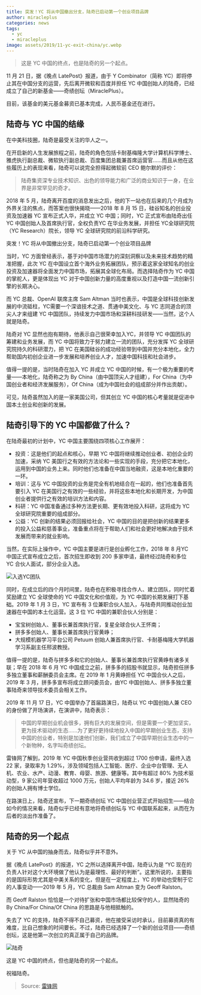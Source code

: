 ```yaml
---
title: 突发！YC 将从中国撤出分支，陆奇已启动第一个创业项目品牌
author: miracleplus
categories: news
tags:
  - yc
  - miracleplus
image: assets/2019/11-yc-exit-china/yc.webp
---
```


> 这是 YC 中国的终点，也是陆奇的另一个起点。

11 月 21 日，据《晚点 LatePost》报道，由于 Y Combinator（简称 YC）即将停止其在中国分支的运营，先后离开微软和百度并担任 YC 中国创始人的陆奇，已经成立了自己的新基金——奇绩创坛（MiraclePlus）。

目前，该基金的美元基金募资已基本完成，人民币基金还在进行。

## 陆奇与 YC 中国的结缘

在中美科技圈，陆奇是最受关注的华人之一。

在开启新的人生发展旅程之前，陆奇的角色包括卡耐基梅隆大学计算机科学博士、雅虎执行副总裁、微软执行副总裁、百度集团总裁兼首席运营官……而且从他在这些履历上的表现来看，陆奇可以说完全担得起微软前 CEO 鲍尔默的评价：

> 陆奇集资深专业技术知识、出色的领导能力和广泛的商业知识于一身，在业界是非常罕见的奇才。

2018 年 5 月，陆奇离开百度的消息发出之后，他的下一站也在后来的几个月成为外界关注的焦点，而答案也很快揭晓——2018 年 8 月 15 日，硅谷知名的创业投资及加速器 YC 宣布正式入华，并成立 YC 中国；同时，YC 正式宣布由陆奇出任 YC 中国创始人及首席执行官，全权负责YC 在华业务发展，并担任 YC全球研究院（YC Research）院长，领导 YC 全球研究院的前沿科学研究。

突发！YC 将从中国撤出分支，陆奇已启动第一个创业项目品牌

当时，YC 方面曾经表示，基于对中国市场潜力的深刻洞察以及未来技术趋势的精准把握，此次 YC 在中国设立首个海外业务拓展团队，预示着这家全球知名的创业投资及加速器将全面发力中国市场，拓展其全球化布局。而选择陆奇作为 YC 中国的掌舵人，更是体现出 YC 对于中国创新力量的高度重视以及打造中国一流创新引擎的长期决心。

而 YC 总裁、OpenAI 联席主席 Sam Altman 当时也表示，中国是全球科技创新发展的中流砥柱，YC需要一个深谙技术之道、贯通中美文化、与 YC 志同道合的顶尖人才来组建 YC 中国团队，持续发力中国市场和深耕科技研发——当然，这个人就是陆奇。

陆奇对 YC 显然也抱有期待，他表示自己很荣幸加入YC，并领导 YC 中国团队的筹建和业务发展，而 YC 中国将致力于努力建立一流的团队，充分发挥 YC 全球研究院持久的科研潜力，把 YC 在美国硅谷的成功经验带到中国并充分本地化，全力帮助国内初创企业进一步发展和培养创业人才，加速中国科技和社会进步。

值得一提的是，当时陆奇在加入 YC 并成立 YC 中国的时候，有一个极为重要的考量——本地化，陆奇称之为 By China（由中国顶尖人才组建），For China（为中国创业者和经济发展服务），Of China（成为中国社会的组成部分并作出贡献）。

可见，陆奇虽然加入的是一家美国公司，但其创立 YC 中国的核心考量就是促进中国本土创业和创新的发展。

## 陆奇引导下的 YC 中国都做了什么？

在陆奇最初的计划中，YC 中国主要围绕四项核心工作展开：

- 投资：这是他们的起点和核心，早期 YC 中国将继续推动创业者、初创企业的加速，采纳 YC 美国行之有效的方法论和一些实现的手段，充分把它本地化，运用到中国的业务上来。同时他们也准备在中国当地融资，这是本地化重要的一环。
- 培训：这与 YC 中国投资的业务是完全有机地结合在一起的，他们也准备首先要引入 YC 在美国行之有效的一些经验，并将这些本地化和长期开发，为中国创业者提供行之有效的培训方法和内容。
- 科研：YC 中国准备通过多种方法更长期、更有效地投入科研，这将成为 YC 全球研究院重要的组成部分。
- 公益：YC 创新的结果必须回报给社会，YC 中国的目的是把创新的结果更多的投入公益和慈善事业，准备重点将在于帮助人们和社会更好地解决由于技术发展而带来的就业影响。

当然，在实际上操作中，YC 中国主要是进行是创业孵化工作，2018 年 8 月YC 中国正式宣布成立之后，首次招生即收到 200 多家申请，最终经过陆奇和多位 YC 合伙人面试，部分企业入选。

![入选YC团队](/assets/2019/11-yc-exit-china/team.webp)

同时，在成立后的四个月时间里，陆奇也在积极寻找合作人、建立团队，同时忙着奖励建立 YC 全球使命的 YC 中国文化和价值观，为 YC 中国的长期发展打下基础。2019 年 1 月 3 日，YC 宣布有 3 位兼职合伙人加入，与陆奇共同推动创业加速器在中国的本土化运营。这 3 位 YC 中国的兼职合伙人分别是：

- 宝宝树创始人、董事长兼首席执行官，复星全球合伙人王怀南；
- 拼多多创始人、董事长兼首席执行官黄峥；
- 大规模机器学习平台公司 Petuum 创始人兼首席执行官、卡耐基梅隆大学机器学习系副主任邢波教授。

值得一提的是，陆奇与拼多多和它的创始人、董事长兼首席执行官黄峥有诸多关联；早在 2018 年 6 月 YC 中国成立之前，拼多多的招股书就显示，陆奇担任拼多多独立董事和薪酬委员会主席。在 2019 年 1 月黄峥担任 YC 中国合伙人之后，2019 年 3 月，拼多多宣布将成立顾问委员会，由YC 中国创始人、拼多多独立董事陆奇来领导技术委员会相关工作。

2019 年 11 月 17 日，YC 中国举办了首届路演日，陆奇以 YC 中国创始人兼 CEO 的身份做了开场演讲，在演讲中，陆奇表示：

> 中国的早期创业机会很多，拥有巨大的发展空间，但是需要一个更加坚实，更为技术驱动的生态……为了更好更持续地投入中国的早期创业生态，支持中国的创业者，特别是加速他们创新，我们成立了中国早期创业生态中的一个新物种，名字叫奇绩创坛。

雷锋网了解到，2019 年 YC 中国秋季创业营共收到超过 1700 份申请，最终入选 22 家，录取率为 1.29%，涉及领域包括人工智能、医疗、企业中台管理、无人机、农业、水产、动漫、教育、母婴、旅游、健康等。其中有超过 80% 为技术驱动型，9 家公司年营收超过 1000 万元，创始人平均年龄为 34.6 岁，接近 26% 的创始人拥有博士学位。

在路演日上，陆奇还宣布，下一期奇绩创坛 YC 中国创业营正式开始招生——结合如今的情况来看，陆奇似乎已经有意地将奇绩创坛与 YC 中国联系起来，从而在为后者的淡出作准备了。

## 陆奇的另一个起点

关于 YC 从中国的抽身而去，陆奇似乎并不意外。

据《晚点 LatePost》的报道，YC 之所以选择离开中国，陆奇认为是 “YC 现在的负责人针对这个大环境做了他认为是最理性、最好的判断”。这里所说的，主要指的是国际形势尤其是中美关系的变化，但是在一定程度上，YC 的举动也受制于它的人事变动——2019 年 5 月，YC 总裁由 Sam Altman 变为 Geoff Ralston。

而 Geoff Ralston 恰恰是一个对待扩张和中国市场都比较保守的人，显然陆奇的 By China/For China/Of China 的思路是与他相抵触的。

失去了 YC 的支持，陆奇不得不自己募资，他在接受采访时承认，目前募资真的有难度，比自己想象的时间要长。不过，陆奇已经选择了一个新的创业项目——奇绩创坛，这是他第一次创立的真正属于自己的品牌。

![陆奇](/assets/2019/11-yc-exit-china/luqi.webp)

这是 YC 中国的终点，但也是陆奇的另一个起点。

祝福陆奇。

> Source: [雷锋网](https://www.leiphone.com/category/industrynews/0R3jc5FdcDeODuuc.html)
